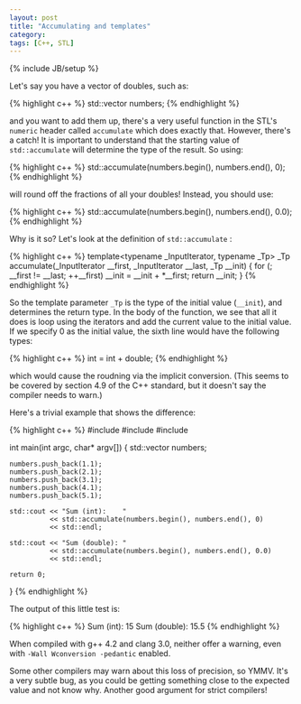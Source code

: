 ```yaml
---
layout: post
title: "Accumulating and templates"
category: 
tags: [C++, STL]
---
```

{% include JB/setup %}

Let's say you have a vector of doubles, such as:

{% highlight c++ %}
std::vector<double> numbers;
{% endhighlight %}

and you want to add them up, there's a very useful function in the STL's `numeric` header called `accumulate` which does exactly that. However, there's a catch!  It is important to understand that the starting value of `std::accumulate` will determine the type of the result.  So using:

{% highlight c++ %}
std::accumulate(numbers.begin(), numbers.end(), 0);
{% endhighlight %}

will round off the fractions of all your doubles!  Instead, you should use:

{% highlight c++ %}
std::accumulate(numbers.begin(), numbers.end(), 0.0);
{% endhighlight %}

Why is it so?  Let's look at the definition of `std::accumulate` :

{% highlight c++ %}
template<typename _InputIterator, typename _Tp>
_Tp
accumulate(_InputIterator __first, _InputIterator __last, _Tp __init)
{
    for (; __first != __last; ++__first)
        __init = __init + *__first;
    return __init;
}
{% endhighlight %}

So the template parameter `_Tp` is the type of the initial value (`__init`), and determines the return type.  In the body of the function, we see that all it does is loop using the iterators and add the current value to the initial value.  If we specify 0 as the initial value, the sixth line would have the following types:

{% highlight c++ %}
int = int + double;
{% endhighlight %}

which would cause the roudning via the implicit conversion. (This seems to be covered by section 4.9 of the C++ standard, but it doesn't say the compiler needs to warn.)

Here's a trivial example that shows the difference:

{% highlight c++ %}
#include <iostream>
#include <numeric>
#include <vector>

int main(int argc, char* argv[])
{
    std::vector<double> numbers;

    numbers.push_back(1.1);
    numbers.push_back(2.1);
    numbers.push_back(3.1);
    numbers.push_back(4.1);
    numbers.push_back(5.1);

    std::cout << "Sum (int):    "
              << std::accumulate(numbers.begin(), numbers.end(), 0)
              << std::endl;

    std::cout << "Sum (double): "
              << std::accumulate(numbers.begin(), numbers.end(), 0.0)
              << std::endl;

    return 0;
}
{% endhighlight %}

The output of this little test is:

{% highlight c++ %}
Sum (int):    15
Sum (double): 15.5
{% endhighlight %}

When compiled with g++ 4.2 and clang 3.0, neither offer a warning, even with `-Wall Wconversion -pedantic` enabled.

Some other compilers may warn about this loss of precision, so YMMV.  It's a very subtle bug, as you could be getting something close to the expected value and not know why.  Another good argument for strict compilers!
